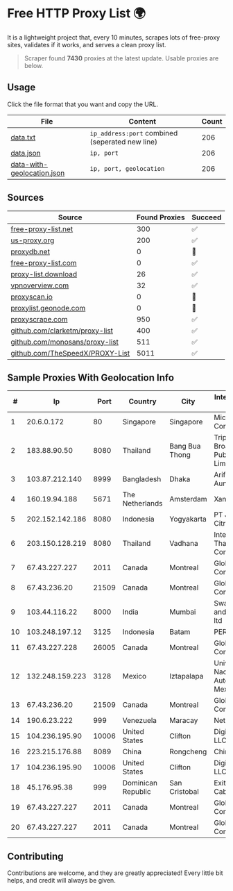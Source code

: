
# Free HTTP Proxy List 🌍

It is a lightweight project that, every 10 minutes, scrapes lots of free-proxy sites, validates if it works, and serves a clean proxy list.


> Scraper found **7430** proxies at the latest update. Usable proxies are below.

## Usage

Click the file format that you want and copy the URL.


|File|Content|Count|
|----|-------|-----|
|[data.txt](https://raw.githubusercontent.com/themiralay/Proxy-List-World/master/data.txt)|`ip_address:port` combined (seperated new line)|206|
|[data.json](https://raw.githubusercontent.com/themiralay/Proxy-List-World/master/data.json)|`ip, port`|206|
|[data-with-geolocation.json](https://raw.githubusercontent.com/themiralay/Proxy-List-World/master/data-with-geolocation.json)|`ip, port, geolocation`|206|

## Sources

|Source|Found Proxies|Succeed|
|------|-------------|-------|
|[free-proxy-list.net](https://free-proxy-list.net)|300|✅|
|[us-proxy.org](https://www.us-proxy.org)|200|✅|
|[proxydb.net](http://proxydb.net)|0|🚫|
|[free-proxy-list.com](https://free-proxy-list.com/?page=&port=&type%5B%5D=http&type%5B%5D=https&up_time=0&search=Search)|0|✅|
|[proxy-list.download](https://www.proxy-list.download/HTTP)|26|✅|
|[vpnoverview.com](https://vpnoverview.com/privacy/anonymous-browsing/free-proxy-servers)|32|✅|
|[proxyscan.io](https://www.proxyscan.io)|0|🚫|
|[proxylist.geonode.com](https://proxylist.geonode.com/api/proxy-list?limit=300&page=1&sort_by=lastChecked&sort_type=desc&protocols=http,https)|0|🚫|
|[proxyscrape.com](https://api.proxyscrape.com/v2/?request=displayproxies&protocol=http&timeout=10000&country=all&ssl=all&anonymity=all)|950|✅|
|[github.com/clarketm/proxy-list](https://raw.githubusercontent.com/clarketm/proxy-list/master/proxy-list-raw.txt)|400|✅|
|[github.com/monosans/proxy-list](https://raw.githubusercontent.com/monosans/proxy-list/main/proxies/http.txt)|511|✅|
|[github.com/TheSpeedX/PROXY-List](https://raw.githubusercontent.com/TheSpeedX/PROXY-List/master/http.txt)|5011|✅|


## Sample Proxies With Geolocation Info

|#|Ip|Port|Country|City|Internet Service Provider|
|-|--|----|-------|----|-------------------------|
|1|20.6.0.172|80|Singapore|Singapore|Microsoft Corporation|
|2|183.88.90.50|8080|Thailand|Bang Bua Thong|Triple T Broadband Public Company Limited|
|3|103.87.212.140|8999|Bangladesh|Dhaka|Arifuzzaman Auni|
|4|160.19.94.188|5671|The Netherlands|Amsterdam|Xantho UAB|
|5|202.152.142.186|8080|Indonesia|Yogyakarta|PT Jembatan Citra Nusantara|
|6|203.150.128.219|8080|Thailand|Vadhana|Internet Thailand Company Ltd|
|7|67.43.227.227|2011|Canada|Montreal|GloboTech Communications|
|8|67.43.236.20|21509|Canada|Montreal|GloboTech Communications|
|9|103.44.116.22|8000|India|Mumbai|Swastik Internet and Cables pvt. ltd|
|10|103.248.197.12|3125|Indonesia|Batam|PERMANA|
|11|67.43.227.228|26005|Canada|Montreal|GloboTech Communications|
|12|132.248.159.223|3128|Mexico|Iztapalapa|Universidad Nacional Autonoma de Mexico|
|13|67.43.236.20|21509|Canada|Montreal|GloboTech Communications|
|14|190.6.23.222|999|Venezuela|Maracay|Net Uno|
|15|104.236.195.90|10006|United States|Clifton|DigitalOcean, LLC|
|16|223.215.176.88|8089|China|Rongcheng|Chinanet|
|17|104.236.195.90|10006|United States|Clifton|DigitalOcean, LLC|
|18|45.176.95.38|999|Dominican Republic|San Cristobal|Exito Vision Cable S.A.S|
|19|67.43.227.227|2011|Canada|Montreal|GloboTech Communications|
|20|67.43.227.227|2011|Canada|Montreal|GloboTech Communications|



## Contributing

Contributions are welcome, and they are greatly appreciated! Every
little bit helps, and credit will always be given.

